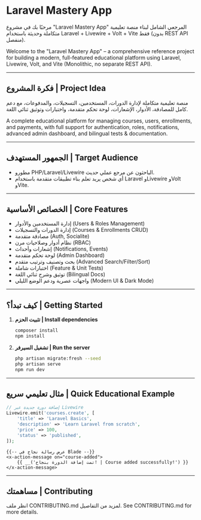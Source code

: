 # Laravel Mastery App

مرحبًا بك في مشروع "Laravel Mastery App" المرجعي الشامل لبناء منصة تعليمية متكاملة وحديثة باستخدام Laravel + Livewire + Volt + Vite فقط (بدون REST API منفصل).

Welcome to the "Laravel Mastery App" – a comprehensive reference project for building a modern, full-featured educational platform using Laravel, Livewire, Volt, and Vite (Monolithic, no separate REST API).

---

## فكرة المشروع | Project Idea

منصة تعليمية متكاملة لإدارة الدورات، المستخدمين، التسجيلات، والمدفوعات، مع دعم كامل للمصادقة، الأدوار، الإشعارات، لوحة تحكم متقدمة، واختبارات وتوثيق ثنائي اللغة.

A complete educational platform for managing courses, users, enrollments, and payments, with full support for authentication, roles, notifications, advanced admin dashboard, and bilingual tests & documentation.

---

## الجمهور المستهدف | Target Audience
- مطورو PHP/Laravel/Livewire الباحثون عن مرجع عملي حديث.
- أي شخص يريد تعلم بناء تطبيقات متقدمة باستخدام Laravel وLivewire وVolt وVite.

---

## الخصائص الأساسية | Core Features
- إدارة المستخدمين والأدوار (Users & Roles Management)
- إدارة الدورات والتسجيلات (Courses & Enrollments CRUD)
- مصادقة متقدمة (Auth, Socialite)
- نظام أدوار وصلاحيات مرن (RBAC)
- إشعارات وأحداث (Notifications, Events)
- لوحة تحكم متقدمة (Admin Dashboard)
- بحث وتصنيف وترتيب متقدم (Advanced Search/Filter/Sort)
- اختبارات شاملة (Feature & Unit Tests)
- توثيق وشرح ثنائي اللغة (Bilingual Docs)
- واجهات عصرية ودعم الوضع الليلي (Modern UI & Dark Mode)

---

## كيف تبدأ؟ | Getting Started

1. **تثبيت الحزم | Install dependencies**
   ```bash
   composer install
   npm install
   ```
2. **تشغيل السيرفر | Run the server**
   ```bash
   php artisan migrate:fresh --seed
   php artisan serve
   npm run dev
   ```

---

## مثال تعليمي سريع | Quick Educational Example

```php
// إضافة دورة جديدة عبر Livewire
Livewire.emit('courses.create', [
    'title' => 'Laravel Basics',
    'description' => 'Learn Laravel from scratch',
    'price' => 100,
    'status' => 'published',
]);
```

```blade
{{-- عرض رسالة نجاح في Blade --}}
<x-action-message on="course-added">
    {{ __('تمت إضافة الدورة بنجاح! | Course added successfully!') }}
</x-action-message>
```

---

## مساهمتك | Contributing

انظر ملف CONTRIBUTING.md لمزيد من التفاصيل.
See CONTRIBUTING.md for more details.
